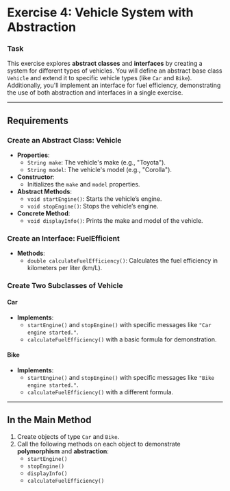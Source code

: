 # Exercise 4: Vehicle System with Abstraction

### Task
This exercise explores **abstract classes** and **interfaces** by creating a system for different types of vehicles. You will define an abstract base class `Vehicle` and extend it to specific vehicle types (like `Car` and `Bike`). Additionally, you'll implement an interface for fuel efficiency, demonstrating the use of both abstraction and interfaces in a single exercise.

---

## Requirements

### Create an Abstract Class: Vehicle
- **Properties**:
  - `String make`: The vehicle's make (e.g., "Toyota").
  - `String model`: The vehicle's model (e.g., "Corolla").
- **Constructor**:
  - Initializes the `make` and `model` properties.
- **Abstract Methods**:
  - `void startEngine()`: Starts the vehicle’s engine.
  - `void stopEngine()`: Stops the vehicle’s engine.
- **Concrete Method**:
  - `void displayInfo()`: Prints the make and model of the vehicle.

### Create an Interface: FuelEfficient
- **Methods**:
  - `double calculateFuelEfficiency()`: Calculates the fuel efficiency in kilometers per liter (km/L).

### Create Two Subclasses of Vehicle

#### Car
- **Implements**:
  - `startEngine()` and `stopEngine()` with specific messages like `"Car engine started."`.
  - `calculateFuelEfficiency()` with a basic formula for demonstration.

#### Bike
- **Implements**:
  - `startEngine()` and `stopEngine()` with specific messages like `"Bike engine started."`.
  - `calculateFuelEfficiency()` with a different formula.

---

## In the Main Method
1. Create objects of type `Car` and `Bike`.
2. Call the following methods on each object to demonstrate **polymorphism** and **abstraction**:
   - `startEngine()`
   - `stopEngine()`
   - `displayInfo()`
   - `calculateFuelEfficiency()`
